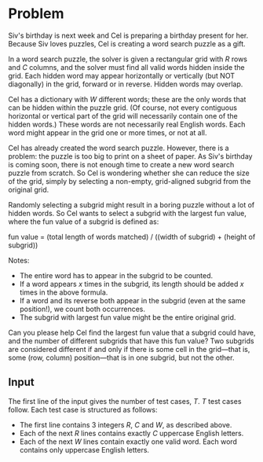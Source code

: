 # Problem

Siv's birthday is next week and Cel is preparing a birthday present for her. Because Siv loves puzzles, Cel is creating a word search puzzle as a gift.

In a word search puzzle, the solver is given a rectangular grid with $R$ rows and $C$ columns, and the solver must find all valid words hidden inside the grid. Each hidden word may appear horizontally or vertically (but NOT diagonally) in the grid, forward or in reverse. Hidden words may overlap.

Cel has a dictionary with $W$ different words; these are the only words that can be hidden within the puzzle grid. (Of course, not every contiguous horizontal or vertical part of the grid will necessarily contain one of the hidden words.) These words are not necessarily real English words. Each word might appear in the grid one or more times, or not at all.

Cel has already created the word search puzzle. However, there is a problem: the puzzle is too big to print on a sheet of paper. As Siv's birthday is coming soon, there is not enough time to create a new word search puzzle from scratch. So Cel is wondering whether she can reduce the size of the grid, simply by selecting a non-empty, grid-aligned subgrid from the original grid.

Randomly selecting a subgrid might result in a boring puzzle without a lot of hidden words. So Cel wants to select a subgrid with the largest fun value, where the fun value of a subgrid is defined as:

fun value = (total length of words matched) / ((width of subgrid) + (height of subgrid))

Notes:

- The entire word has to appear in the subgrid to be counted.
- If a word appears $x$ times in the subgrid, its length should be added $x$ times in the above formula.
- If a word and its reverse both appear in the subgrid (even at the same position!), we count both occurrences.
- The subgrid with largest fun value might be the entire original grid.

Can you please help Cel find the largest fun value that a subgrid could have, and the number of different subgrids that have this fun value? Two subgrids are considered different if and only if there is some cell in the grid—that is, some (row, column) position—that is in one subgrid, but not the other.

## Input

The first line of the input gives the number of test cases, $T$. $T$ test cases follow. Each test case is structured as follows:

- The first line contains 3 integers $R$, $C$ and $W$, as described above.
- Each of the next $R$ lines contains exactly $C$ uppercase English letters.
- Each of the next $W$ lines contain exactly one valid word. Each word contains only uppercase English letters.
